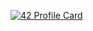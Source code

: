 [![42 Profile Card](https://1337-readme.vercel.app/api/profile?cursus=42cursus&dark=true&leet_logo=hide&login=nforay)](https://github.com/mohouyizme/1337-readme)
